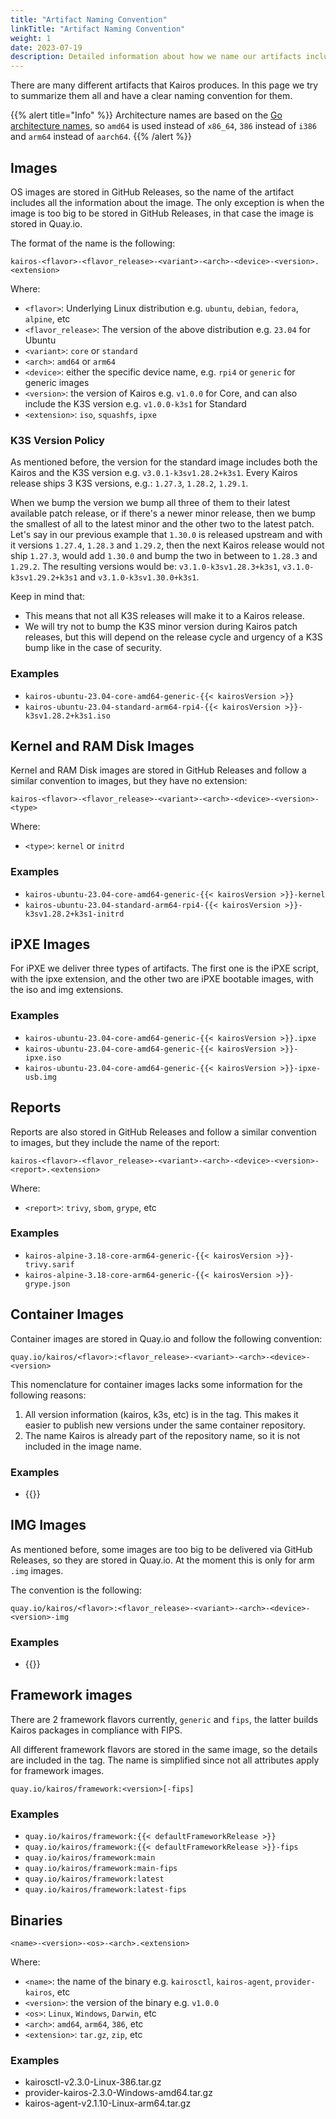 ```yaml
---
title: "Artifact Naming Convention"
linkTitle: "Artifact Naming Convention"
weight: 1
date: 2023-07-19
description: Detailed information about how we name our artifacts including repositories.
---
```


There are many different artifacts that Kairos produces. In this page we try to summarize them all and have a clear naming convention for them.

{{% alert title="Info" %}}
Architecture names are based on the [Go architecture names](https://go.dev/doc/install/source#environment), so `amd64` is used instead of `x86_64`, `386` instead of `i386` and `arm64` instead of `aarch64`.
{{% /alert %}}

## Images

OS images are stored in GitHub Releases, so the name of the artifact includes all the information about the image. The only exception is when the image is too big to be stored in GitHub Releases, in that case the image is stored in Quay.io.

The format of the name is the following:

```
kairos-<flavor>-<flavor_release>-<variant>-<arch>-<device>-<version>.<extension>
```

Where:

- `<flavor>`: Underlying Linux distribution e.g. `ubuntu`, `debian`, `fedora`, `alpine`, etc
- `<flavor_release>`: The version of the above distribution e.g. `23.04` for Ubuntu
- `<variant>`: `core` or `standard`
- `<arch>`: `amd64` or `arm64`
- `<device>`: either the specific device name, e.g. `rpi4` or `generic` for generic images
- `<version>`: the version of Kairos e.g. `v1.0.0` for Core, and can also include the K3S version e.g. `v1.0.0-k3s1` for Standard
- `<extension>`: `iso`, `squashfs`, `ipxe`

### K3S Version Policy

As mentioned before, the version for the standard image includes both the Kairos and the K3S version e.g. `v3.0.1-k3sv1.28.2+k3s1`. Every Kairos release ships 3 K3S versions, e.g.: `1.27.3`, `1.28.2`, `1.29.1`.

When we bump the version we bump all three of them to their latest available patch release, or if there's a newer minor release, then we bump the smallest of all to the latest minor and the other two to the latest patch. Let's say in our previous example that `1.30.0` is released upstream and with it versions `1.27.4`, `1.28.3` and `1.29.2`, then the next Kairos release would not ship `1.27.3`, would add `1.30.0` and bump the two in between to `1.28.3` and `1.29.2`. The resulting versions would be: `v3.1.0-k3sv1.28.3+k3s1`, `v3.1.0-k3sv1.29.2+k3s1` and `v3.1.0-k3sv1.30.0+k3s1`.

Keep in mind that:

- This means that not all K3S releases will make it to a Kairos release.
- We will try not to bump the K3S minor version during Kairos patch releases, but this will depend on the release cycle and urgency of a K3S bump like in the case of security.

### Examples

- `kairos-ubuntu-23.04-core-amd64-generic-{{< kairosVersion >}}`
- `kairos-ubuntu-23.04-standard-arm64-rpi4-{{< kairosVersion >}}-k3sv1.28.2+k3s1.iso`

## Kernel and RAM Disk Images

Kernel and RAM Disk images are stored in GitHub Releases and follow a similar convention to images, but they have no extension:

```
kairos-<flavor>-<flavor_release>-<variant>-<arch>-<device>-<version>-<type>
```

Where:

- `<type>`: `kernel` or `initrd`

### Examples

- `kairos-ubuntu-23.04-core-amd64-generic-{{< kairosVersion >}}-kernel`
- `kairos-ubuntu-23.04-standard-arm64-rpi4-{{< kairosVersion >}}-k3sv1.28.2+k3s1-initrd`

## iPXE Images

For iPXE we deliver three types of artifacts. The first one is the iPXE script, with the ipxe extension, and the other two are iPXE bootable images, with the iso and img extensions.

### Examples

- `kairos-ubuntu-23.04-core-amd64-generic-{{< kairosVersion >}}.ipxe`
- `kairos-ubuntu-23.04-core-amd64-generic-{{< kairosVersion >}}-ipxe.iso`
- `kairos-ubuntu-23.04-core-amd64-generic-{{< kairosVersion >}}-ipxe-usb.img`

## Reports

Reports are also stored in GitHub Releases and follow a similar convention to images, but they include the name of the report:

```
kairos-<flavor>-<flavor_release>-<variant>-<arch>-<device>-<version>-<report>.<extension>
```

Where:

- `<report>`: `trivy`, `sbom`, `grype`, etc

### Examples

- `kairos-alpine-3.18-core-arm64-generic-{{< kairosVersion >}}-trivy.sarif`
- `kairos-alpine-3.18-core-arm64-generic-{{< kairosVersion >}}-grype.json`

## Container Images

Container images are stored in Quay.io and follow the following convention:

```
quay.io/kairos/<flavor>:<flavor_release>-<variant>-<arch>-<device>-<version>
```

This nomenclature for container images lacks some information for the following reasons:

1. All version information (kairos, k3s, etc) is in the tag. This makes it easier to publish
   new versions under the same container repository.
3. The name Kairos is already part of the repository name, so it is not included in the image name.

### Examples

- {{<ociCode variant="core" >}}

## IMG Images

As mentioned before, some images are too big to be delivered via GitHub Releases, so they are stored in Quay.io. At the moment this is only for arm `.img` images.

The convention is the following:

```
quay.io/kairos/<flavor>:<flavor_release>-<variant>-<arch>-<device>-<version>-img
```

### Examples

- {{<ociCode variant="core" arch="arm64" model="rpi4" suffix="img" >}}

## Framework images

There are 2 framework flavors currently, `generic` and `fips`, the latter builds Kairos packages in compliance with FIPS.

All different framework flavors are stored in the same image, so the details are included in the tag. The name is simplified since not all attributes apply for framework images.

```
quay.io/kairos/framework:<version>[-fips]
```

### Examples

- `quay.io/kairos/framework:{{< defaultFrameworkRelease >}}`
- `quay.io/kairos/framework:{{< defaultFrameworkRelease >}}-fips`
- `quay.io/kairos/framework:main`
- `quay.io/kairos/framework:main-fips`
- `quay.io/kairos/framework:latest`
- `quay.io/kairos/framework:latest-fips`

## Binaries

```
<name>-<version>-<os>-<arch>.<extension>
```

Where:

- `<name>`: the name of the binary e.g. `kairosctl`, `kairos-agent`, `provider-kairos`, etc
- `<version>`: the version of the binary e.g. `v1.0.0`
- `<os>`: `Linux`, `Windows`, `Darwin`, etc
- `<arch>`: `amd64`, `arm64`, `386`, etc
- `<extension>`: `tar.gz`, `zip`, etc

### Examples

- kairosctl-v2.3.0-Linux-386.tar.gz
- provider-kairos-2.3.0-Windows-amd64.tar.gz
- kairos-agent-v2.1.10-Linux-arm64.tar.gz
